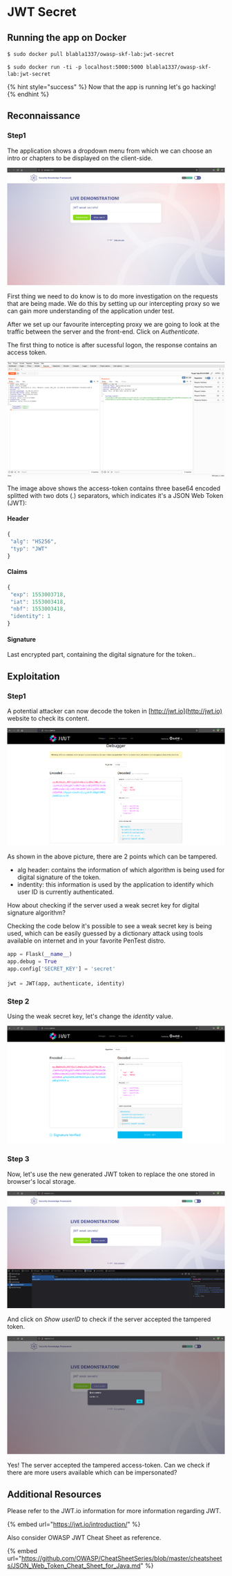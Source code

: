 # JWT Secret

## Running the app on Docker

```
$ sudo docker pull blabla1337/owasp-skf-lab:jwt-secret
```

```
$ sudo docker run -ti -p localhost:5000:5000 blabla1337/owasp-skf-lab:jwt-secret
```

{% hint style="success" %}
Now that the app is running let's go hacking!
{% endhint %}

## Reconnaissance

### Step1

The application shows a dropdown menu from which we can choose an intro or chapters to be displayed on the client-side.

![](https://raw.githubusercontent.com/blabla1337/skf-labs/master/.gitbook/assets/python/JWT-Secret/1.png)

First thing we need to do know is to do more investigation on the requests that are being made. We do this by setting up our intercepting proxy so we can gain more understanding of the application under test.

After we set up our favourite intercepting proxy we are going to look at the traffic between the server and the front-end. Click on _Authenticate_.

The first thing to notice is after sucessful logon, the response contains an access token.

![](https://raw.githubusercontent.com/blabla1337/skf-labs/master/.gitbook/assets/python/JWT-Secret/2.png)

The image above shows the access-token contains three base64 encoded splitted with two dots (.) separators, which indicates it's a JSON Web Token (JWT):

#### Header

```javascript
{
 "alg": "HS256",
 "typ": "JWT"
}
```

#### Claims

```javascript
{
 "exp": 1553003718,
 "iat": 1553003418,
 "nbf": 1553003418,
 "identity": 1
}
```

#### Signature

Last encrypted part, containing the digital signature for the token..

## Exploitation

### Step1

A potential attacker can now decode the token in [http://jwt.io](http://jwt.io) website to check its content.

![](https://raw.githubusercontent.com/blabla1337/skf-labs/master/.gitbook/assets/python/JWT-Secret/3.png)

As shown in the above picture, there are 2 points which can be tampered.

- alg header: contains the information of which algorithm is being used for digital signature of the token.
- indentity: this information is used by the application to identify which user ID is currently authenticated.

How about checking if the server used a weak secret key for digital signature algorithm?

Checking the code below it's possible to see a weak secret key is being used, which can be easily guessed by a dictionary attack using tools available on internet and in your favorite PenTest distro.

```python
app = Flask(__name__)
app.debug = True
app.config['SECRET_KEY'] = 'secret'

jwt = JWT(app, authenticate, identity)
```

### Step 2

Using the weak secret key, let's change the _identity_ value.

![](https://raw.githubusercontent.com/blabla1337/skf-labs/master/.gitbook/assets/python/JWT-Secret/4.png)

### Step 3

Now, let's use the new generated JWT token to replace the one stored in browser's local storage.

![](https://raw.githubusercontent.com/blabla1337/skf-labs/master/.gitbook/assets/python/JWT-Secret/5.png)

And click on _Show userID_ to check if the server accepted the tampered token.

![](https://raw.githubusercontent.com/blabla1337/skf-labs/master/.gitbook/assets/python/JWT-Secret/6.png)

Yes! The server accepted the tampered access-token. Can we check if there are more users available which can be impersonated?

## Additional Resources

Please refer to the JWT.io information for more information regarding JWT.

{% embed url="https://jwt.io/introduction/" %}

Also consider OWASP JWT Cheat Sheet as reference.

{% embed url="https://github.com/OWASP/CheatSheetSeries/blob/master/cheatsheets/JSON_Web_Token_Cheat_Sheet_for_Java.md" %}
